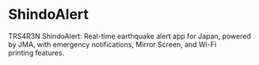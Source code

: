 # ShindoAlert
TRS4R3N ShindoAlert: Real-time earthquake alert app for Japan, powered by JMA, with emergency notifications, Mirror Screen, and Wi-Fi printing features.

